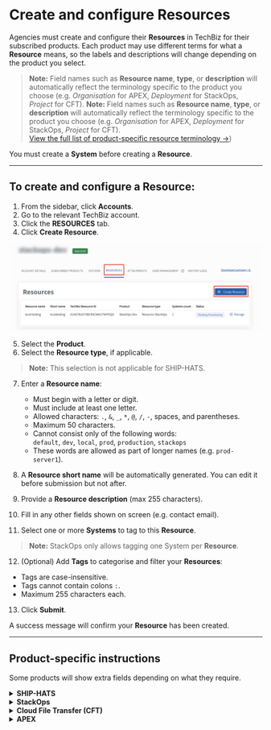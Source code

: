 # Create and configure **Resources**

Agencies must create and configure their **Resources** in TechBiz for their subscribed products. Each product may use different terms for what a **Resource** means, so the labels and descriptions will change depending on the product you select.

> **Note:** Field names such as **Resource name**, **type**, or **description** will automatically reflect the terminology specific to the product you choose (e.g. *Organisation* for APEX, *Deployment* for StackOps, *Project* for CFT).
> **Note:** Field names such as **Resource name**, **type**, or **description** will automatically reflect the terminology specific to the product you choose (e.g. *Organisation* for APEX, *Deployment* for StackOps, *Project* for CFT).  
> [View the full list of product-specific resource terminology →](/create-subscription-acc/resource-terminology-by-product))

You must create a **System** before creating a **Resource**.

---

## To create and configure a **Resource**:

1. From the sidebar, click **Accounts**.
2. Go to the relevant TechBiz account.
3. Click the **RESOURCES** tab.
4. Click **Create Resource**.

![res](images/create-resource.png)

5. Select the **Product**.
6. Select the **Resource type**, if applicable.

> **Note:** This selection is not applicable for SHIP-HATS.

7. Enter a **Resource name**:
   - Must begin with a letter or digit.
   - Must include at least one letter.
   - Allowed characters: `.`, `&`, `_`, `*`, `@`, `/`, `-`, spaces, and parentheses.
   - Maximum 50 characters.
   - Cannot consist only of the following words:  
     `default`, `dev`, `local`, `prod`, `production`, `stackops`  
   - These words are allowed as part of longer names (e.g. `prod-server1`).

8. A **Resource short name** will be automatically generated. You can edit it before submission but not after.

9. Provide a **Resource description** (max 255 characters).

10. Fill in any other fields shown on screen (e.g. contact email).

11. Select one or more **Systems** to tag to this **Resource**.

> **Note:** StackOps only allows tagging one System per **Resource**.

12. (Optional) Add **Tags** to categorise and filter your **Resources**:
   - Tags are case-insensitive.
   - Tags cannot contain colons `:`.
   - Maximum 255 characters each.

13. Click **Submit**.

A success message will confirm your **Resource** has been created.

---

## Product-specific instructions

Some products will show extra fields depending on what they require.

<details>
  <summary><strong>SHIP-HATS</strong></summary>

This step is not applicable for SHIP-HATS.  
To manage **Resources**, go to the [SHIP-HATS portal](https://portal.ship.gov.sg/).

</details>

<details>
  <summary><strong>StackOps</strong></summary>

You will be asked to fill in additional deployment details:

| Field | Description |
| --- | --- |
| **This is a system in production** | Tick if the deployment is for a live system. |
| **Cloud Service Provider** | Select your cloud provider. |
| **Elastic Version Number** | Lists available versions based on your provider. |
| **Deployment Size** | Choose from: `extra small`, `small`, `medium`, or `large`. |
| **Sizing Details** | Appears once a size is selected. Includes memory, storage, instance type, and number of zones. <br><br>**Need a custom size?** [Raise a service request](https://go.gov.sg/stackops-support). |

</details>

<details>
  <summary><strong>Cloud File Transfer (CFT)</strong></summary>

You will be asked to fill in the following fields:

| Field | Description |
| --- | --- |
| **Project name** | Enter the name for your CFT Project. <br><br>**Allowed characters:** <br>- Uppercase letters: A–Z <br>- Lowercase letters: a–z <br>- Digits: 0–9 <br>- Space <br>- Underscore ( _ ) <br>- Hyphen ( - ) <br>- Period ( . ) <br>- Forward slash ( / ) <br>- Parentheses: ( ) |
| **Project short name** | Auto-generated. You may edit before submission. |
| **Project description** | Briefly describe the purpose of this Project. |
| **Existing Project ID (Migration)** | *(Optional)* Enter if you are migrating from a previous setup. |


</details>

<details>
  <summary><strong>APEX</strong></summary>

You will be asked to fill in the following fields:

| Field | Description |
| --- | --- |
| **Organisation name** | Enter the organisation name. |
| **Short name** | Auto-generated. You may edit before submission. |
| **Organisation description** | Brief description of the organisation’s purpose. |
| **Primary Contact Email** | Enter the main point of contact. |
| **Secondary Contact Email** | (Optional) Enter an additional contact. |

</details>



